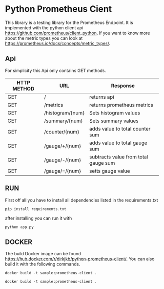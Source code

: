 # Python Prometheus Cient
This library is a testing library for the Prometheus Endpoint.
It is implemented with the python client api https://github.com/prometheus/client_python.
If you want to know more about the metric types you can look at https://prometheus.io/docs/concepts/metric_types/.

## Api
For simplicity this Api only contains GET methods.

| HTTP METHOD | URL              | Response                              |
| ----------- | ---------------- | ------------------------------------- |
| GET         | /                | returns api                           |
| GET         | /metrics         | returns prometheus metrics            |
| GET         | /histogram/{num} | Sets histogram values                 |
| GET         | /summary/{num}   | Sets summary values                   |
| GET         | /counter/{num}   | adds value to total counter sum       |
| GET         | /gauge/+/{num}   | adds value to total gauge sum         |
| GET         | /gauge/-/{num}   | subtracts value from total gauge sum  |
| GET         | /gauge/=/{num}   | setts gauge value                     |

## RUN

First off all you have to install all dependencies listed in the requirements.txt
```
pip install requirements.txt
```
after installing you can run it with
```
python app.py
```

## DOCKER
The build Docker image can be found https://hub.docker.com/r/dirkjkb/python-prometheus-client/.
You can also build it with the following commands.
```
docker build -t sample:prometheus-client .
```
```
docker build -t sample:prometheus-client .
```